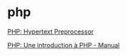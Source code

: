 # php

[PHP: Hypertext Preprocessor](https://www.php.net/)

[PHP: Une introduction à PHP - Manual](https://www.php.net/manual/fr/tutorial.php)
